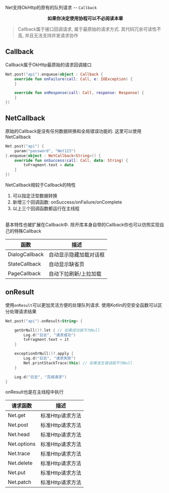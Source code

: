 Net支持OkHttp的原有的队列请求 -- `Callback`

<p align="center">
<strong>如果你决定使用协程可以不必阅读本章</strong>
</p>

> Callback属于接口回调请求, 属于最原始的请求方式. 其代码冗余可读性不高, 并且无法支持并发请求协作

## Callback

Callback属于OkHttp最原始的请求回调接口

```kotlin
Net.post("api").enqueue(object : Callback {
    override fun onFailure(call: Call, e: IOException) {
    }

    override fun onResponse(call: Call, response: Response) {
    }
})
```

## NetCallback

原始的Callback是没有任何数据转换和全局错误功能的. 这里可以使用NetCallback

```kotlin
Net.post("api") {
    param("password", "Net123")
}.enqueue(object : NetCallback<String>() {
    override fun onSuccess(call: Call, data: String) {
        tvFragment.text = data
    }
})
```

NetCallback相较于Callback的特性

1. 可以指定泛型数据转换
2. 新增三个回调函数: onSuccess/onFailure/onComplete
3. 以上三个回调函数都运行在主线程

<br>
基本特性也被扩展在Callback中. 除开库本身自带的Callback你也可以仿照实现自己的特殊Callback

| 函数 | 描述 |
|-|-|
| DialogCallback | 自动显示隐藏加载对话框 |
| StateCallback | 自动显示缺省页 |
| PageCallback | 自动下拉刷新/上拉加载 |

## onResult

使用`onResult`可以更加灵活方便的处理队列请求. 使用Kotlin的空安全函数可以区分处理请求结果

```kotlin
Net.post("api").onResult<String> {

    getOrNull()?.let { // 如果成功就不为Null
        Log.d("日志", "请求成功")
        tvFragment.text = it
    }

    exceptionOrNull()?.apply {
        Log.d("日志", "请求失败")
        Net.printStackTrace(this) // 如果发生错误就不为Null
    }

    Log.d("日志", "完成请求")
}
```

onResult也是在主线程中执行

|请求函数|描述|
|-|-|
|Net.get|标准Http请求方法|
|Net.post|标准Http请求方法|
|Net.head|标准Http请求方法|
|Net.options|标准Http请求方法|
|Net.trace|标准Http请求方法|
|Net.delete|标准Http请求方法|
|Net.put|标准Http请求方法|
|Net.patch|标准Http请求方法|


